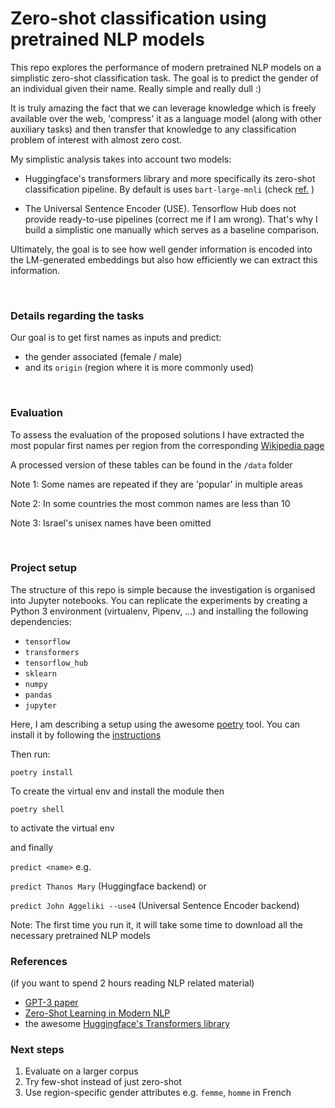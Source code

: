 # Zero-shot classification using pretrained NLP models

This repo explores the performance of modern pretrained NLP models on a simplistic zero-shot 
classification task. The goal is to predict the gender of an individual given their name. Really simple 
and really dull :)

It is truly amazing the fact that we can leverage knowledge which is freely available over the web, 
'compress' it as a language model (along with other auxiliary tasks) 
and then transfer that knowledge to any classification problem of interest with almost zero cost. 

My simplistic analysis takes into account two models:

- Huggingface's transformers library and more specifically its zero-shot classification
  pipeline. By default is uses `bart-large-mnli` 
  (check [ref.](https://discuss.huggingface.co/t/new-pipeline-for-zero-shot-text-classification/681) )
   
- The Universal Sentence Encoder (USE). Tensorflow Hub does not provide ready-to-use pipelines (correct me if I am wrong). 
  That's why I build a simplistic one manually which serves as a baseline comparison.
  
  
Ultimately, the goal is to see how well gender information is encoded into the LM-generated embeddings but also
how efficiently we can extract this information.

<br />

  
### Details regarding the tasks
Our goal is to get first names as inputs and predict:
- the gender associated (female / male)
- and its `origin` (region where it is more commonly used)


<br />

### Evaluation
To assess the evaluation of the proposed solutions I have extracted the most popular first names per region from
 the corresponding [Wikipedia page](https://en.wikipedia.org/wiki/List_of_most_popular_given_names#Male_names)

A processed version of these tables can be found in the `/data` folder



Note 1: Some names are repeated if they are 'popular' in multiple areas

Note 2: In some countries the most common names are less than 10

Note 3: Israel's unisex names have been omitted


<br />

### Project setup
The structure of this repo is simple because the investigation is organised into Jupyter 
notebooks. You can replicate the experiments by creating a Python 3 environment
(virtualenv, Pipenv, ...) and installing the following dependencies:

- `tensorflow`
- `transformers`
- `tensorflow_hub`
- `sklearn`
- `numpy`
- `pandas`
- `jupyter`
 
 Here, I am describing a setup using the awesome [poetry](https://python-poetry.org/) tool.
You can install it by following the [instructions](https://python-poetry.org/docs/)
 
 Then run:

`poetry install`

To create the virtual env and install the module then 

`poetry shell`

to activate the virtual env

and finally 

`predict <name>` e.g. 

`predict Thanos Mary` (Huggingface backend)
or 

`predict John Aggeliki --use4` (Universal Sentence Encoder backend)

Note: The first time you run it, it will take some time to download all the 
necessary pretrained NLP models
<br />

### References 
(if you want to spend 2 hours reading NLP related material)

- [GPT-3 paper](https://arxiv.org/abs/2005.14165) 
- [Zero-Shot Learning in Modern NLP](https://joeddav.github.io/blog/2020/05/29/ZSL.html) 
- the awesome [Huggingface's Transformers library](https://github.com/huggingface/transformers)    


### Next steps

1. Evaluate on a larger corpus 
2. Try few-shot instead of just zero-shot
3. Use region-specific gender attributes e.g. `femme`, `homme` in French